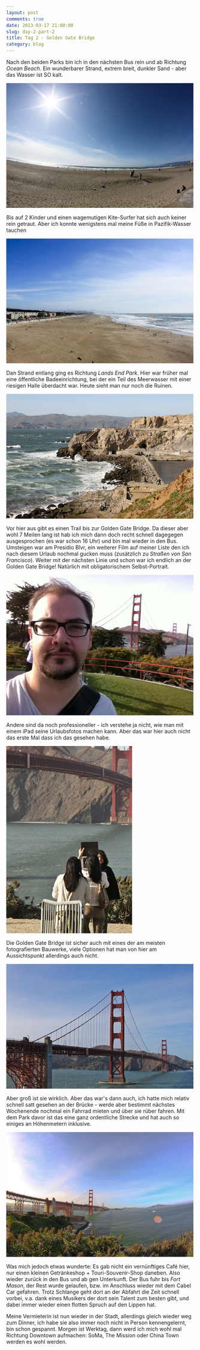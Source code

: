 ```yaml
---
layout: post
comments: true
date: 2013-03-17 21:00:00
slug: day-2-part-2
title: Tag 2 - Golden Gate Bridge
category: blog
---
```


Nach den beiden Parks bin ich in den nächsten Bus rein und ab Richtung *Ocean Beach*. Ein wunderbarer Strand, extrem breit, dunkler Sand - aber das Wasser ist SO kalt.

![Strand I](/images-blog/sfo-2013/20130317_8.jpg)

Bis auf 2 Kinder und einen wagemutigen Kite-Surfer hat sich auch keiner rein getraut. Aber ich konnte wenigstens mal meine Füße in Pazifik-Wasser tauchen

![Strand II](/images-blog/sfo-2013/20130317_9.jpg)

Dan Strand entlang ging es Richtung *Lands End Park*. Hier war früher mal eine öffentliche Badeeinrichtung, bei der ein Teil des Meerwasser mit einer riesigen Halle überdacht war. Heute sieht man nur noch die Ruinen.

![Bad am Strand](/images-blog/sfo-2013/20130317_10.jpg)

Vor hier aus gibt es einen Trail bis zur Golden Gate Bridge. Da dieser aber wohl 7 Meilen lang ist hab ich mich dann doch recht schnell dagegegen ausgesprochen (es war schon 16 Uhr) und bin mal wieder in den Bus. Umsteigen war am Presidio Blvr, ein weiterer Film auf meiner Liste den ich nach diesem Urlaub nochmal gucken muss (zusätzlich zu *Straßen von San Francisco*). Weiter mit der nächsten Linie und schon war ich endlich an der Golden Gate Bridge! Natürlich mit obligatorischem Selbst-Portrait.

![Vor der Golden Gate Bridge](/images-blog/sfo-2013/20130317_1.jpg)

Andere sind da noch professioneller - ich verstehe ja nicht, wie man mit einem iPad seine Urlaubsfotos machen kann. Aber das war hier auch nicht das erste Mal dass ich das gesehen habe.

![Foto mit iPad](/images-blog/sfo-2013/20130317_11.jpg)

Die Golden Gate Bridge ist sicher auch mit eines der am meisten fotografierten Bauwerke, viele Optionen hat man von hier am Aussichtspunkt allerdings auch nicht.

![Golden Gate Bridge I](/images-blog/sfo-2013/20130317_12.jpg)

Aber groß ist sie wirklich. Aber das war's dann auch, ich hatte mich relativ schnell satt gesehen an der Brücke - werde aber bestimmt nächstes Wochenende nochmal ein Fahrrad mieten und über sie rüber fahren. Mit dem Park davor ist das eine ganz ordentliche Strecke und hat auch so einiges an Höhenmetern inklusive.

![Golden Gate Bridge II](/images-blog/sfo-2013/20130317_13.jpg)

Was mich jedoch etwas wunderte: Es gab nicht ein vernünftiges Café hier, nur einen kleinen Getränkeshop + Touri-Souvenir-Shop daneben. Also wieder zurück in den Bus und ab gen Unterkunft. Der Bus fuhr bis *Fort Mason*, der Rest wurde gelaufen, bzw. im Anschluss wieder mit dem Cabel Car gefahren. Trotz Schlange geht dort an der Abfahrt die Zeit schnell vorbei, v.a. dank eines Musikers der dort sein Talent zum besten gibt, und dabei immer wieder einen flotten Spruch auf den Lippen hat.

Meine Vermieterin ist nun wieder in der Stadt, allerdings gleich wieder weg zum Dinner, ich habe sie also immer noch nicht in Person kennengelernt, bin schon gespannt. Morgen ist Werktag, dann werd ich mich wohl mal Richtung Downtown aufmachen: SoMa, The Mission oder China Town werden es wohl werden.